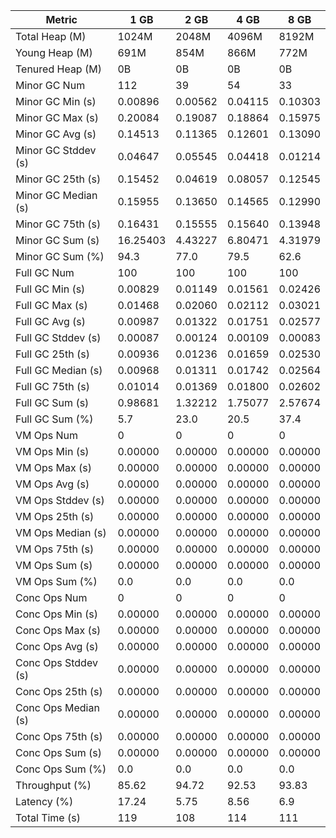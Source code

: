| Metric | 1 GB | 2 GB | 4 GB | 8 GB |
|------|----|----|----|----|
| Total Heap (M) | 1024M | 2048M | 4096M | 8192M |
| Young Heap (M) | 691M | 854M | 866M | 772M |
| Tenured Heap (M) | 0B | 0B | 0B | 0B |
| Minor GC Num | 112 | 39 | 54 | 33 |
| Minor GC Min (s) | 0.00896 | 0.00562 | 0.04115 | 0.10303 |
| Minor GC Max (s) | 0.20084 | 0.19087 | 0.18864 | 0.15975 |
| Minor GC Avg (s) | 0.14513 | 0.11365 | 0.12601 | 0.13090 |
| Minor GC Stddev (s) | 0.04647 | 0.05545 | 0.04418 | 0.01214 |
| Minor GC 25th (s) | 0.15452 | 0.04619 | 0.08057 | 0.12545 |
| Minor GC Median (s) | 0.15955 | 0.13650 | 0.14565 | 0.12990 |
| Minor GC 75th (s) | 0.16431 | 0.15555 | 0.15640 | 0.13948 |
| Minor GC Sum (s) | 16.25403 | 4.43227 | 6.80471 | 4.31979 |
| Minor GC Sum (%) | 94.3 | 77.0 | 79.5 | 62.6 |
| Full GC Num | 100 | 100 | 100 | 100 |
| Full GC Min (s) | 0.00829 | 0.01149 | 0.01561 | 0.02426 |
| Full GC Max (s) | 0.01468 | 0.02060 | 0.02112 | 0.03021 |
| Full GC Avg (s) | 0.00987 | 0.01322 | 0.01751 | 0.02577 |
| Full GC Stddev (s) | 0.00087 | 0.00124 | 0.00109 | 0.00083 |
| Full GC 25th (s) | 0.00936 | 0.01236 | 0.01659 | 0.02530 |
| Full GC Median (s) | 0.00968 | 0.01311 | 0.01742 | 0.02564 |
| Full GC 75th (s) | 0.01014 | 0.01369 | 0.01800 | 0.02602 |
| Full GC Sum (s) | 0.98681 | 1.32212 | 1.75077 | 2.57674 |
| Full GC Sum (%) | 5.7 | 23.0 | 20.5 | 37.4 |
| VM Ops Num | 0 | 0 | 0 | 0 |
| VM Ops Min (s) | 0.00000 | 0.00000 | 0.00000 | 0.00000 |
| VM Ops Max (s) | 0.00000 | 0.00000 | 0.00000 | 0.00000 |
| VM Ops Avg (s) | 0.00000 | 0.00000 | 0.00000 | 0.00000 |
| VM Ops Stddev (s) | 0.00000 | 0.00000 | 0.00000 | 0.00000 |
| VM Ops 25th (s) | 0.00000 | 0.00000 | 0.00000 | 0.00000 |
| VM Ops Median (s) | 0.00000 | 0.00000 | 0.00000 | 0.00000 |
| VM Ops 75th (s) | 0.00000 | 0.00000 | 0.00000 | 0.00000 |
| VM Ops Sum (s) | 0.00000 | 0.00000 | 0.00000 | 0.00000 |
| VM Ops Sum (%) | 0.0 | 0.0 | 0.0 | 0.0 |
| Conc Ops Num | 0 | 0 | 0 | 0 |
| Conc Ops Min (s) | 0.00000 | 0.00000 | 0.00000 | 0.00000 |
| Conc Ops Max (s) | 0.00000 | 0.00000 | 0.00000 | 0.00000 |
| Conc Ops Avg (s) | 0.00000 | 0.00000 | 0.00000 | 0.00000 |
| Conc Ops Stddev (s) | 0.00000 | 0.00000 | 0.00000 | 0.00000 |
| Conc Ops 25th (s) | 0.00000 | 0.00000 | 0.00000 | 0.00000 |
| Conc Ops Median (s) | 0.00000 | 0.00000 | 0.00000 | 0.00000 |
| Conc Ops 75th (s) | 0.00000 | 0.00000 | 0.00000 | 0.00000 |
| Conc Ops Sum (s) | 0.00000 | 0.00000 | 0.00000 | 0.00000 |
| Conc Ops Sum (%) | 0.0 | 0.0 | 0.0 | 0.0 |
| Throughput (%) | 85.62 | 94.72 | 92.53 | 93.83 |
| Latency (%) | 17.24 | 5.75 | 8.56 | 6.9 |
| Total Time (s) | 119 | 108 | 114 | 111 |

